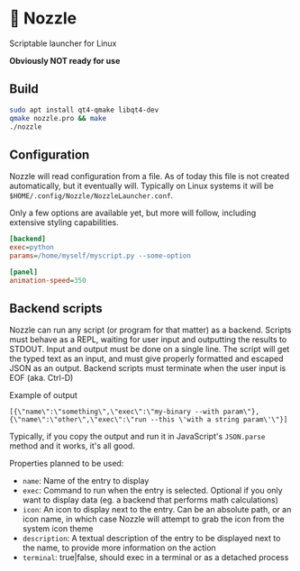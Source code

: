 # :rocket: Nozzle

Scriptable launcher for Linux

**Obviously NOT ready for use**

## Build

```sh
sudo apt install qt4-qmake libqt4-dev
qmake nozzle.pro && make
./nozzle
```

## Configuration

Nozzle will read configuration from a file. As of today this file is not created automatically, but it eventually will. Typically on Linux systems it will be `$HOME/.config/Nozzle/NozzleLauncher.conf`.

Only a few options are available yet, but more will follow, including extensive styling capabilities.

```ini
[backend]
exec=python
params=/home/myself/myscript.py --some-option

[panel]
animation-speed=350
```

## Backend scripts

Nozzle can run any script (or program for that matter) as a backend. Scripts must behave as a REPL, waiting for user input and outputting the results to STDOUT. Input and output must be done on a single line. The script will get the typed text as an input, and must give properly formatted and escaped JSON as an output. Backend scripts must terminate when the user input is EOF (aka. Ctrl-D)

Example of output

```plain
[{\"name\":\"something\",\"exec\":\"my-binary --with param\"},{\"name\":\"other\",\"exec\":\"run --this \'with a string param\'\"}]
```

Typically, if you copy the output and run it in JavaScript's `JSON.parse` method and it works, it's all good.

Properties planned to be used:

* `name`: Name of the entry to display
* `exec`: Command to run when the entry is selected. Optional if you only want to display data (eg. a backend that performs math calculations)
* `icon`: An icon to display next to the entry. Can be an absolute path, or an icon name, in which case Nozzle will attempt to grab the icon from the system icon theme
* `description`: A textual description of the entry to be displayed next to the name, to provide more information on the action
* `terminal`: true|false, should exec in a terminal or as a detached process
